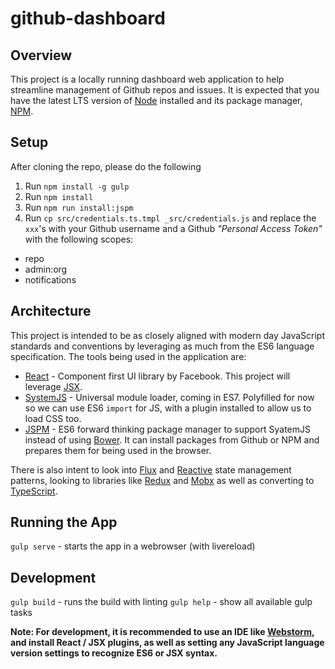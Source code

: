 # github-dashboard

## Overview
This project is a locally running dashboard web application to help streamline management of Github repos and issues.
It is expected that you have the latest LTS version of [Node][] installed and its package manager, [NPM][].

[Node]: https://nodejs.org/
[NPM]: https://www.npmjs.com/

## Setup
After cloning the repo, please do the following

1. Run `npm install -g gulp`
1. Run `npm install`
2. Run `npm run install:jspm`
3. Run `cp src/credentials.ts.tmpl _src/credentials.js` and replace the `xxx`'s with your Github username and a Github
_"Personal Access Token"_ with the following scopes:

- repo
- admin:org
- notifications

## Architecture
This project is intended to be as closely aligned with modern day JavaScript standards and conventions by leveraging as
much from the ES6 language specification.  The tools being used in the application are:

- [React][] - Component first UI library by Facebook.  This project will leverage [JSX].
- [SystemJS][] - Universal module loader, coming in ES7.  Polyfilled for now so we can use ES6 `import` for JS, with
a plugin installed to allow us to load CSS too.
- [JSPM] - ES6 forward thinking package manager to support SyatemJS instead of using [Bower][].  It can install packages
from Github or NPM and prepares them for being used in the browser.

There is also intent to look into [Flux] and [Reactive] state management patterns, looking to libraries like [Redux]
and [Mobx] as well as converting to [TypeScript].

[React]: https://facebook.github.io/react/
[JSX]: https://facebook.github.io/react/docs/jsx-in-depth.html
[SystemJS]: https://github.com/systemjs/systemjs
[JSPM]: http://jspm.io/
[Bower]: http://bower.io/
[Flux]: https://facebook.github.io/flux/
[Reactive]: https://github.com/Reactive-Extensions/RxJS
[Redux]: https://github.com/reactjs/redux
[Mobx]: https://github.com/mobxjs/mobx
[TypeScript]: https://www.typescriptlang.org/


## Running the App
`gulp serve` - starts the app in a webrowser (with livereload)

## Development
`gulp build` - runs the build with linting
`gulp help` - show all available gulp tasks

**Note: For development, it is recommended to use an IDE like [Webstorm][], and install React / JSX plugins, as well
as setting any JavaScript language version settings to recognize ES6 or JSX syntax.**

[Webstorm]: https://www.jetbrains.com/webstorm/